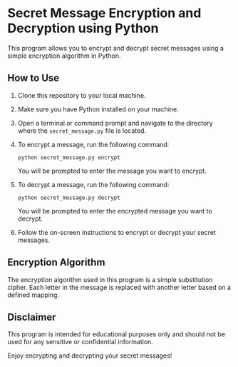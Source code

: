 # Secret Message Encryption and Decryption using Python

This program allows you to encrypt and decrypt secret messages using a simple encryption algorithm in Python.

## How to Use

1. Clone this repository to your local machine.
   
2. Make sure you have Python installed on your machine.

3. Open a terminal or command prompt and navigate to the directory where the `secret_message.py` file is located.

4. To encrypt a message, run the following command:
   ```
   python secret_message.py encrypt
   ```
   You will be prompted to enter the message you want to encrypt.

5. To decrypt a message, run the following command:
   ```
   python secret_message.py decrypt
   ```
   You will be prompted to enter the encrypted message you want to decrypt.

6. Follow the on-screen instructions to encrypt or decrypt your secret messages.

## Encryption Algorithm

The encryption algorithm used in this program is a simple substitution cipher. Each letter in the message is replaced with another letter based on a defined mapping.

## Disclaimer

This program is intended for educational purposes only and should not be used for any sensitive or confidential information. 

Enjoy encrypting and decrypting your secret messages!
